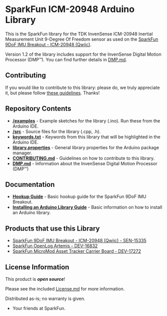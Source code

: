 # SparkFun ICM-20948 Arduino Library

This is the SparkFun library for the TDK InvenSense ICM-20948 Inertial Measurement Unit 9-Degree Of Freedom sensor as used on the [SparkFun 9DoF IMU Breakout - ICM-20948 (Qwiic)](https://www.sparkfun.com/products/15335).

Version 1.2 of the library includes support for the InvenSense Digital Motion Processor (DMP™). You can find further details in [DMP.md](./DMP.md).

## Contributing

If you would like to contribute to this library: please do, we truly appreciate it, but please follow [these guidelines](./CONTRIBUTING.md). Thanks!

## Repository Contents

- [**/examples**](./examples) - Example sketches for the library (.ino). Run these from the Arduino IDE.
- [**/src**](./src) - Source files for the library (.cpp, .h).
- [**keywords.txt**](./keywords.txt) - Keywords from this library that will be highlighted in the Arduino IDE.
- [**library.properties**](./library.properties) - General library properties for the Arduino package manager.
- [**CONTRIBUTING.md**](./CONTRIBUTING.md) - Guidelines on how to contribute to this library.
- [**DMP.md**](./DMP.md) - Information about the InvenSense Digital Motion Processor (DMP™)

## Documentation

- **[Hookup Guide](https://learn.sparkfun.com/tutorials/sparkfun-9dof-imu-icm-20948-breakout-hookup-guide)** - Basic hookup guide for the SparkFun 9DoF IMU Breakout.
- **[Installing an Arduino Library Guide](https://learn.sparkfun.com/tutorials/installing-an-arduino-library)** - Basic information on how to install an Arduino library.

## Products that use this Library

- [SparkFun 9DoF IMU Breakout - ICM-20948 (Qwiic) - SEN-15335](https://www.sparkfun.com/products/15335)
- [SparkFun OpenLog Artemis - DEV-16832](https://www.sparkfun.com/products/16832)
- [SparkFun MicroMod Asset Tracker Carrier Board - DEV-17272](https://www.sparkfun.com/products/17272)

## License Information

This product is _**open source**_!

Please see the included [License.md](./License.md) for more information.

Distributed as-is; no warranty is given.

- Your friends at SparkFun.
